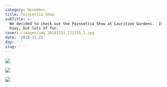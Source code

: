 ```yaml
---
category: November
title: Poinsettia Show
subTitle: >-
  We decided to check out the Poinsettia Show at Lauritzen Gardens.  It was
  busy, but lots of fun.  
cover: /images/img_20181121_172115_1.jpg
date: '2018-11-21'
day: ' '
slug: ' '
---
```

![](/images/img_20181121_172115_1.jpg)

![](/images/mvimg_20181121_171756.jpg)

![](/images/img_20181121_172452.jpg)

